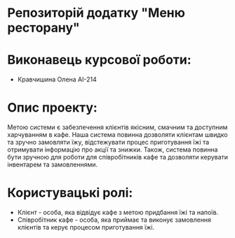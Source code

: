 # Репозиторій додатку "Меню ресторану"
# Виконавець курсової роботи:
+ Кравчишина Олена АІ-214

# Опис проекту:
Метою системи є забезпечення клієнтів якісним, смачним та доступним харчуванням в кафе. Наша система повинна дозволяти клієнтам швидко та зручно замовляти їжу, відстежувати процес приготування їжі та отримувати інформацію про акції та знижки. Також, система повинна бути зручною для роботи для співробітників кафе та дозволяти керувати інвентарем та замовленнями.

# Користувацькі ролі:

+ Клієнт - особа, яка відвідує кафе з метою придбання їжі та напоїв.
+ Співробітник кафе - особа, яка приймає та виконує замовлення клієнтів та керує процесом приготування їжі.
